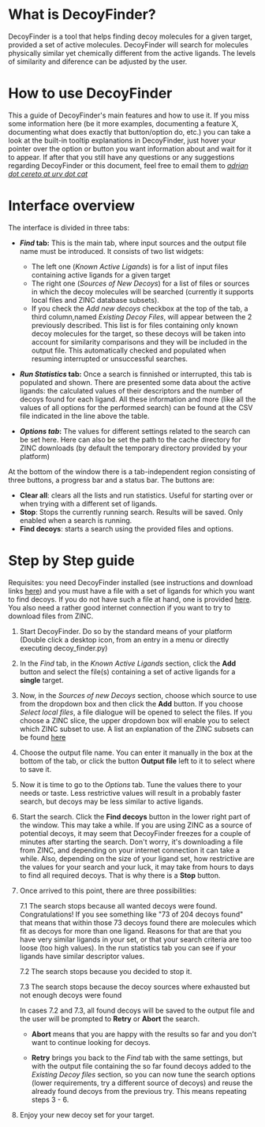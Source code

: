 # What is DecoyFinder?

DecoyFinder is a tool that helps finding decoy molecules for a given target, provided a set of active molecules. DecoyFinder will search for molecules physically similar yet chemically different from the active ligands. The levels of similarity and diference can be adjusted by the user.

# How to use DecoyFinder
This a guide of DecoyFinder's main features and how to use it. If you miss some information here (be it more examples, documenting a feature X, documenting what does exactly that button/option do, etc.) you can take a look at the built-in tooltip explanations in DecoyFinder, just hover your pointer over the option or button you want information about and wait for it to appear. If after that you still have any questions or any suggestions regarding DecoyFinder or this document, feel free to email them to [_adrian dot cereto at urv dot cat_](mailto:adrian.cereto@urv.cat)

# Interface overview
The interface is divided in three tabs:

* **_Find_ tab:** This is the main tab, where input sources and the output file name must be introduced. 
It consists of two list widgets: 
	* The left one (_Known Active Ligands_) is for a list of input files containing active ligands for a given target
	* The right one (_Sources of New Decoys_) for a list of files or sources in which the decoy molecules will be searched (currently it supports local files and ZINC database subsets). 
	* If you check the _Add new decoys_ checkbox at the top of the tab, a third column,named _Existing Decoy Files_, will appear between the 2 previously described. This list is for files containing only known decoy molecules for the target, so these decoys will be taken into account for similarity comparisons and they will be included in the output file. This automatically checked and populated when resuming interrupted or unsuccessful searches.

* **_Run Statistics_ tab:** Once a search is finnished or interrupted, this tab is populated and shown. There are presented some data about the active ligands: the calculated values of their descriptors and the number of decoys found for each ligand. All these information and more (like all the values of all options for the performed search) can be found at the CSV file indicated in the line above the table.

* **_Options tab_:** The values for different settings related to the search can be set here. Here can also be set the path to the cache directory for ZINC downloads (by default the temporary directory provided by your platform)

At the bottom of the window there is a tab-independent region consisting of three buttons, a progress bar and a status bar. The buttons are:

* **Clear all**: clears all the lists and run statistics. Useful for starting over or when trying with a different set of ligands.
* **Stop**: Stops the currently running search. Results will be saved. Only enabled when a search is running.
* **Find decoys**: starts a search using the provided files and options. 








# Step by Step guide

Requisites: you need DecoyFinder installed (see instructions and download links [here](http://urvnutrigenomica-ctns.github.com/DecoyFinder/)) and you must have a file with a set of ligands for which you want to find decoys. If you do not have such a file at hand, one is provided [here](./test_ligands.sdf.gz). You also need a rather good internet connection if you want to try to download files from ZINC.

1. Start DecoyFinder. Do so by the standard means of your platform (Double click a desktop icon, from an entry in a menu or directly executing decoy_finder.py)

2. In the  _Find_ tab, in the _Known Active Ligands_ section, click the **Add** button and select the file(s) containing a set of active ligands for a **single** target.

3. Now, in the _Sources of new Decoys_ section, choose which source to use from the dropdown box and then click the **Add** button. If you choose *Select local files*, a file dialogue will be opened to select the files. If you choose a ZINC slice, the upper dropdown box will enable you to select which ZINC subset to use. A list an explanation of the ZINC subsets can be found [here](http://zinc.docking.org/browse/subsets/standard)

4. Choose the output file name. You can enter it manually in the box at the bottom of the tab, or click the button **Output file** left to it to select where to save it.

5. Now it is time to go to the _Options_ tab. Tune the values there to your needs or taste. Less restrictive values will result in a probably faster search, but decoys may be less similar to active ligands.

6. Start the search. Click the **Find decoys** button in the lower right part of the window. This may take a while.
If you are using ZINC as a source of potential decoys, it may seem that DecoyFinder freezes for a couple of minutes after starting the search. Don't worry, it's downloading a file from ZINC, and depending on your internet connection it can take a while. Also, depending on the size of your ligand set, how restrictive are the values for your search and your luck, it may take from hours to days to find all required decoys. That is why there is a **Stop** button.

7. Once arrived to this point, there are three possibilities:

	7.1 The search stops because all wanted decoys were found. Congratulations! If you see something like "73 of 204 decoys found" that means that within those 73 decoys found there are molecules which fit as decoys for more than one ligand. Reasons for that are that you have very similar ligands in your set, or that your search criteria are too loose (too high values). In the run statistics tab you can see if your ligands have similar descriptor values.

	7.2 The search stops because you decided to stop it.

	7.3 The search stops because the decoy sources where exhausted but not enough decoys were found
	
	In cases 7.2 and 7.3, all found decoys will be saved to the output file and the user will be prompted to **Retry** or **Abort** the search.

	* **Abort** means that you are happy with the results so far and you don't want to continue looking for decoys.

	* **Retry** brings you back to the _Find_ tab with the same settings, but with the output file containing the so far found decoys added to the _Existing Decoy files_ section, so you can now tune the search options (lower requirements, try a different source of decoys) and reuse the already found decoys from the previous try. This means repeating steps 3 - 6.

8. Enjoy your new decoy set for your target.



